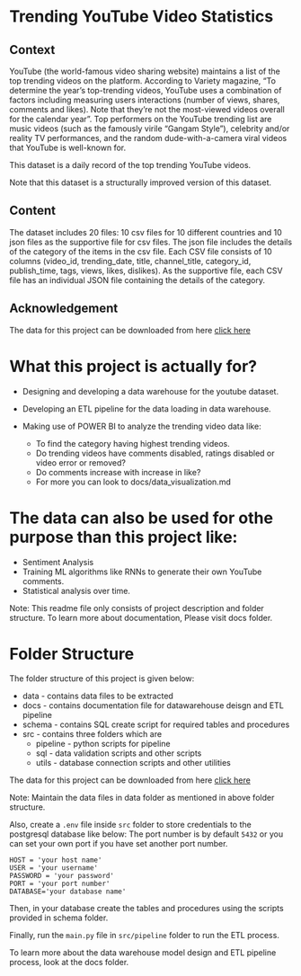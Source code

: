 # Trending YouTube Video Statistics

## Context

YouTube (the world-famous video sharing website) maintains a list of the top trending videos on the platform. According to Variety magazine, “To determine the year’s top-trending videos, YouTube uses a combination of factors including measuring users interactions (number of views, shares, comments and likes). Note that they’re not the most-viewed videos overall for the calendar year”. Top performers on the YouTube trending list are music videos (such as the famously virile “Gangam Style”), celebrity and/or reality TV performances, and the random dude-with-a-camera viral videos that YouTube is well-known for.

This dataset is a daily record of the top trending YouTube videos.

Note that this dataset is a structurally improved version of this dataset.

## Content

The dataset includes 20 files: 10 csv files for 10 different countries and 10 json files as the supportive file for csv files. The json file includes the details of the category of the items in the csv file. Each CSV file consists of 10 columns (video_id, trending_date, title, channel_title, category_id, publish_time, tags, views, likes, dislikes).  As the supportive file, each CSV file has an individual JSON file containing the details of the category.

## Acknowledgement

The data for this project can be downloaded from here [click here](https://www.kaggle.com/datasnaek/youtube-new)

# What this project is actually for?

* Designing and developing a data warehouse for the youtube dataset.

* Developing an ETL pipeline for the data loading in data warehouse.

* Making use of POWER BI to analyze the trending video data like:
   - To find the category having highest trending videos.
   - Do trending videos have comments disabled, ratings disabled or video error or removed?
   - Do comments increase with increase in like?
   - For more you can look to docs/data_visualization.md

# The data can also be used for othe purpose than this project like:

* Sentiment Analysis
* Training ML algorithms like RNNs to generate their own YouTube comments.
* Statistical analysis over time.

Note: This readme file only consists of project description and folder structure. To learn more about documentation, Please visit docs folder.

# Folder Structure

The folder structure of this project is given below:
* data - contains data files to be extracted
* docs - contains documentation file for datawarehouse deisgn and ETL pipeline
* schema - contains SQL create script for required tables and procedures
* src - contains three folders which are
    - pipeline - python scripts for pipeline
    - sql - data validation scripts and other scripts
    - utils - database connection scripts and other utilities

The data for this project can be downloaded from here [click here](https://www.kaggle.com/datasnaek/youtube-new)

Note: Maintain the data files in data folder as mentioned in above folder structure.

Also, create a `.env` file inside `src` folder to store credentials to the postgresql database like below:
The port number is by default `5432` or you can set your own port if you have set another port number.
```
HOST = 'your host name'
USER = 'your username'
PASSWORD = 'your password'
PORT = 'your port number'
DATABASE='your database name'
```
Then, in your database create the tables and procedures using the scripts provided in schema folder.

Finally, run the `main.py` file in `src/pipeline` folder to run the ETL process.

To learn more about the data warehouse model design and ETL pipeline process, look at the docs folder.